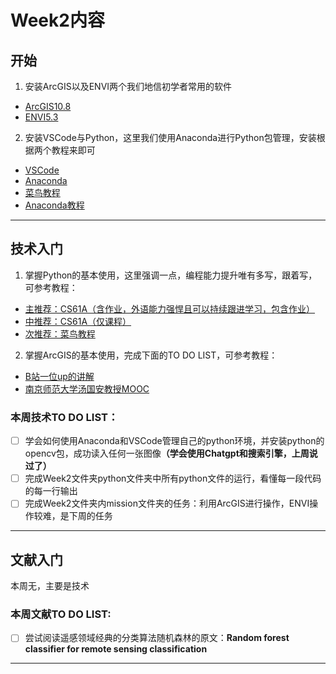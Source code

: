# Week2内容
## 开始
1. 安装ArcGIS以及ENVI两个我们地信初学者常用的软件
* [ArcGIS10.8](https://mp.weixin.qq.com/s/4PW8LEGrRqxal3y-lwX06Q)
* [ENVI5.3](https://mp.weixin.qq.com/s/iBYpFlrVQvzNQmfWAf1WZg)
2. 安装VSCode与Python，这里我们使用Anaconda进行Python包管理，安装根据两个教程来即可
* [VSCode](https://code.visualstudio.com/)
* [Anaconda](https://www.anaconda.com/download/#macos)
* [菜鸟教程](https://www.runoob.com/python3/python3-tutorial.html)
* [Anaconda教程](https://zhuanlan.zhihu.com/p/32925500)

***

## 技术入门
1. 掌握Python的基本使用，这里强调一点，编程能力提升唯有多写，跟着写，可参考教程：
* [主推荐：CS61A（含作业，外语能力强悍且可以持续跟进学习，包含作业）](https://cs61a.org/)
* [中推荐：CS61A（仅课程）](https://www.bilibili.com/video/BV1s3411G7yM/?spm_id_from=333.337.search-card.all.click&vd_source=37637236b9378fa05cf47dbdc81be5df)
* [次推荐：菜鸟教程](https://www.runoob.com/python3/python3-tutorial.html)


2. 掌握ArcGIS的基本使用，完成下面的TO DO LIST，可参考教程：
* [B站一位up的讲解](https://www.bilibili.com/video/BV1w54y1a79R?p=2&vd_source=37637236b9378fa05cf47dbdc81be5df)
* [南京师范大学汤国安教授MOOC](https://www.icourse163.org/course/NJNU-1206774803?from=searchPage&outVendor=zw_mooc_pcssjg_)

### 本周技术TO DO LIST：
- [ ] 学会如何使用Anaconda和VSCode管理自己的python环境，并安装python的opencv包，成功读入任何一张图像<b>（学会使用Chatgpt和搜索引擎，上周说过了）</b>
- [ ] 完成Week2文件夹python文件夹中所有python文件的运行，看懂每一段代码的每一行输出
- [ ] 完成Week2文件夹内mission文件夹的任务：利用ArcGIS进行操作，ENVI操作较难，是下周的任务

***

## 文献入门
本周无，主要是技术

### 本周文献TO DO LIST:
- [ ] 尝试阅读遥感领域经典的分类算法随机森林的原文：<b>Random forest classifier for remote sensing classification</b>

***